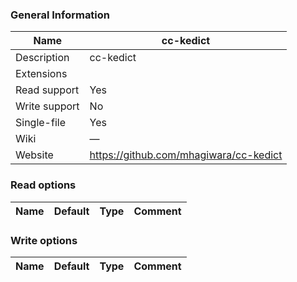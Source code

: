 
### General Information ###
Name | cc-kedict
---- | -------
Description | cc-kedict
Extensions | 
Read support | Yes
Write support | No
Single-file | Yes
Wiki | ―
Website | https://github.com/mhagiwara/cc-kedict


### Read options ###
Name | Default | Type | Comment
---- | ---- | ------- | -------

### Write options ###
Name | Default | Type | Comment
---- | ---- | ------- | -------
